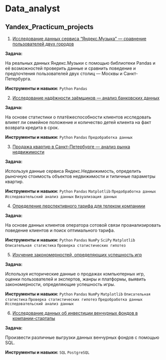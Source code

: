 # Data_analyst
## Yandex_Practicum_projects
 
1) [Исследование данных сервиса “Яндекс.Музыка” — сравнение пользователей двух городов](https://github.com/LizaVet23/Data_analyst/tree/main/Yandex_music)   
  
**Задача:**
  
На реальных данных Яндекс.Музыки c помощью библиотеки Pandas и её возможностей проверить данные и сравнить поведение и предпочтения пользователей двух столиц — Москвы и Санкт-Петербурга. 

**Инструменты и навыки:** `Python` `Pandas`  
  
2) [Исследование надёжности заёмщиков — анализ банковских данных](https://github.com/LizaVet23/Data_analyst/tree/main/Исследование_надежности_заемщиков)

**Задача:**  

На основе статистики о платёжеспособности клиентов исследовать влияет ли семейное положение и количество детей клиента на факт возврата кредита в срок.

**Инструменты и навыки:** `Python` `Pandas` `Предобработка данных`  
  
 3) [Продажа квартир в Санкт-Петербурге — анализ рынка недвижимости](https://github.com/LizaVet23/Data_analyst/tree/main/Анализ_рынка_недвижимости)  
 
**Задача:**  

Используя данные сервиса Яндекс.Недвижимость, определить рыночную стоимость объектов недвижимости и типичные параметры квартир.  

**Инструменты и навыки:** `Python` `Pandas` `Matplotlib` `Предобработка данных` `Исследовательский анализ данных` `Визуализация данных`  
  
4) [Определение перспективного тарифа для телеком компаниии](https://github.com/LizaVet23/Data_analyst/tree/main/Определение_выгодного_тарифа_для_телеком_компании)  
 
**Задача:**  

На основе данных клиентов оператора сотовой связи проанализировать поведение клиентов и поиск оптимального тарифа.  

**Инструменты и навыки:** `Python` `Pandas` `NumPy` `SciPy` `Matplotlib` `Описательная статистика` `Проверка статистических гипотез`  
  
 5) [Изучение закономерностей, определяющих успешность игр](https://github.com/LizaVet23/Data_analyst/tree/main/Изучение%20закономерностей%2C%20определяющих%20успешность%20игр)
 
**Задача:**  

Используя исторические данные о продажах компьютерных игр, оценки пользователей и экспертов, жанры и платформы, выявить закономерности, определяющие успешность игры.  

**Инструменты и навыки:** `Python` `Pandas` `NumPy`  `Matplotlib` `Описательная статистика` `Проверка статистических гипотез` `Предобработка данных` `Исследовательский анализ данных`  
  
   6) [Исследование данных об инвестиции венчурных фондов в компании-стартапы](https://github.com/LizaVet23/Data_analyst/tree/main/Исследование%20данных%20об%20инвестиции%20венчурных%20фондов%20в%20компании-стартапы)
 
**Задача:**  

Произвести различные выгрузки данных венчурных фондов с помощью SQL.  

**Инструменты и навыки:** `SQL` `PostgreSQL` 


